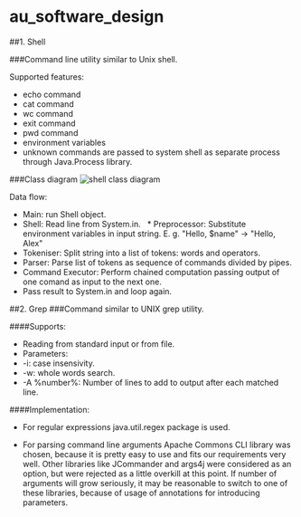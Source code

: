 # au_software_design

##1. Shell

###Command line utility similar to Unix shell.

Supported features:

* echo command
* cat command
* wc command
* exit command
* pwd command
* environment variables 
* unknown commands are passed to system shell as separate process through Java.Process library.

###Class diagram
![shell class diagram](https://www.gliffy.com/go/share/image/smx5dub0j39jxied850w.png?utm_medium=live-embed&utm_source=custom)

  Data flow:
  * Main: run Shell object.
  * Shell: Read line from System.in.
   * Preprocessor: Substitute environment variables in input string. E. g. "Hello, $name" -> "Hello, Alex"
   * Tokeniser: Split string into a list of tokens: words and operators.
   * Parser: Parse list of tokens as sequence of commands divided by pipes.
   * Command Executor: Perform chained computation passing output of one comand as input to the next one.
   * Pass result to System.in and loop again.


##2. Grep
###Command similar to UNIX grep utility.

####Supports:
* Reading from standard input or from file.
* Parameters:
 * -i: case insensivity.
 * -w: whole words search.
 * -A %number%: Number of lines to add to output after each matched line.

####Implementation:
* For regular expressions java.util.regex package is used.

* For parsing command line arguments Apache Commons CLI library was chosen, because it is pretty easy to use and fits our requirements very well. Other libraries like JCommander and args4j were considered as an option, but were rejected as a little overkill at this point. If number of arguments will grow seriously, it may be reasonable to switch to one of these libraries, because of usage of annotations for introducing parameters.
